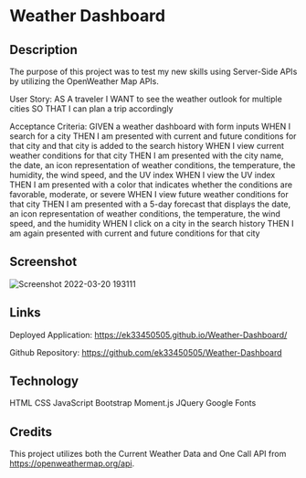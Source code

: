 # Weather Dashboard

## Description 
The purpose of this project was to test my new skills using Server-Side APIs by utilizing the OpenWeather Map APIs. 

User Story:
AS A traveler
I WANT to see the weather outlook for multiple cities
SO THAT I can plan a trip accordingly

Acceptance Criteria:
GIVEN a weather dashboard with form inputs
WHEN I search for a city
THEN I am presented with current and future conditions for that city and that city is added to the search history
WHEN I view current weather conditions for that city
THEN I am presented with the city name, the date, an icon representation of weather conditions, the temperature, the humidity, the wind speed, and the UV index
WHEN I view the UV index
THEN I am presented with a color that indicates whether the conditions are favorable, moderate, or severe
WHEN I view future weather conditions for that city
THEN I am presented with a 5-day forecast that displays the date, an icon representation of weather conditions, the temperature, the wind speed, and the humidity
WHEN I click on a city in the search history
THEN I am again presented with current and future conditions for that city

## Screenshot
![Screenshot 2022-03-20 193111](https://user-images.githubusercontent.com/97137083/159190757-46946ca3-3d1d-485a-b90d-cb64df9d95d9.png)

## Links
Deployed Application: https://ek33450505.github.io/Weather-Dashboard/

Github Repository: https://github.com/ek33450505/Weather-Dashboard

## Technology 
HTML
CSS
JavaScript
Bootstrap
Moment.js 
JQuery 
Google Fonts

## Credits
This project utilizes both the Current Weather Data and One Call API from https://openweathermap.org/api. 